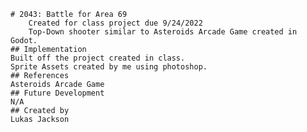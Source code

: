 
    # 2043: Battle for Area 69
        Created for class project due 9/24/2022
        Top-Down shooter similar to Asteroids Arcade Game created in Godot.
    ## Implementation
    Built off the project created in class.
    Sprite Assets created by me using photoshop.
    ## References
    Asteroids Arcade Game
    ## Future Development
    N/A
    ## Created by
    Lukas Jackson
